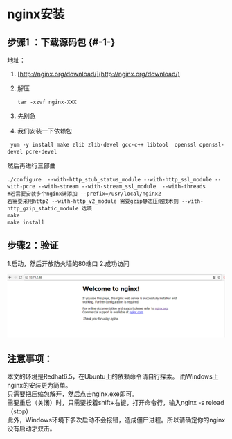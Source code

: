 # nginx安装

## 步骤1 ：下载源码包 {#-1-}

地址：

1. [http://nginx.org/download/](http://nginx.org/download/)
2. 解压

   ```
   tar -xzvf nginx-XXX
   ```

3. 先别急
4. 我们安装一下依赖包

```
 yum -y install make zlib zlib-devel gcc-c++ libtool  openssl openssl-devel pcre-devel

```

   然后再进行三部曲
   
```
./configure  --with-http_stub_status_module --with-http_ssl_module --with-pcre --with-stream --with-stream_ssl_module  --with-threads 
#若需要安装多个nginx请添加 --prefix=/usr/local/nginx2   
若需要采用http2 --with-http_v2_module 需要gzip静态压缩技术则 --with-http_gzip_static_module 选项
make
make install
```

## 步骤2：验证

  1.启动，然后开放防火墙的80端口
  2.成功访问
  
  ![](/assets/深度截图_选择区域_20181022110002.png)

## 注意事项：
本文的环境是Redhat6.5，在Ubuntu上的依赖命令请自行探索。
而Windows上nginx的安装更为简单。  
只需要把压缩包解开，然后点击nginx.exe即可。  
需要重启（关闭）时，只需要按着shift+右键，打开命令行，输入nginx -s reload（stop）  
此外，Windows环境下多次启动不会报错，造成僵尸进程。所以请确定你的nginx没有启动才双击。




